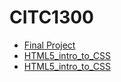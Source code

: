 # CITC1300
<ul>
<li><a href="index.html">Final Project</a></li>
<li><a href="Final_Project/index.html" target= "_blank">HTML5_intro_to_CSS</a></li>
<li><a href="HTML5_intro_to_CSS/index.html" target= "_blank">HTML5_intro_to_CSS</a></li>

</ul>
